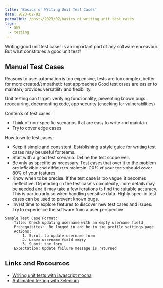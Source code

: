 ```yaml
---
title: 'Basics of Writing Unit Test Cases'
date: 2023-02-02
permalink: /posts/2023/02/basics_of_writing_unit_test_cases
tags:
  - SWE
  - testing
---
```


Writing good unit test cases is an important part of any software endeavour. But what constitutes a good unit test?

## Manual Test Cases
Reasons to use: automation is too expensive, tests are too complex, better for more created/empathetic test approaches
Good test cases are easier to maintain, provides versatility and flexibility.

Unit testing can target: verifying functionality, preventing known bugs reoccurring, documenting code, app security (checking for vulnerabilities)

Contents of test cases:
- Think of non-specific scenarios that are easy to write and maintain
- Try to cover edge cases

How to write test cases:
- Keep it simple and consistent. Establishing a style guide for writing test cases may be useful for teams.
- Start with a  good test scenario. Define the test scope well.
- Be only as specific as necessary. Test cases that overfit to the problem are inflexible and difficult to maintain. 20% of your tests should cover 80% of your features.
- Know when to be precise. If the test case is too vague, it becomes ineffective. Depending on the test case's complexity, more details may be needed and it may take a few iterations to find the suitable accuracy. This is particularly so when handling sensitive data. Highly specific test cases can be used to prevent known bugs.
- Invest time to explore features to discover new test cases and issues. Try to experience the software from a user perspective.

```
Sample Test Case Format:
	Title: Check updating username with an empty username field
	Prerequisites:  Be logged in and be in the profile settings page
	Actions:
	    1. Scroll to update username form
	    2. Leave username field empty
	    3. Submit the form
	Expectation: Update failure message is returned
```


## Links and Resources
- [Writing unit tests with javascript mocha](https://snyk.io/blog/how-to-write-unit-test-in-javascript/)
- [Automated testing with Selenium](https://www.lambdatest.com/blog/how-to-write-test-scripts-in-selenium/)
